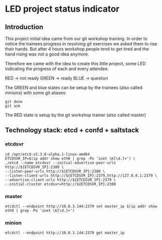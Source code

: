 # LED project status indicator

## Introduction

This project initial idea came from our git workshop training.
In order to notice the trainees progress in resolving git exercises we asked them to rise their hands.
But after 4 hours workshop people tend to get tired and the hand rising was not a good idea anymore.

Therefore we came with the idea to create this little project, some LED indicating the progress of each and every attendee.

RED -> not ready
GREEN -> ready
BLUE -> question

The GREEN and blue states can be setup by the trainees (also called minions) with some git aliases:

```
git done
git ask
```
The RED state is setup by the git workshop trainer (also called master)

## Technology stack: etcd + confd + saltstack


### etcdsvr

```
cd /opt/etcd-v2.3.0-alpha.1-linux-amd64
ETCDSVR_IP=$(ip addr show eth0 | grep -Po 'inet \K[\d.]+') \
./etcd --name etcdsvr --initial-advertise-peer-urls http://${ETCDSVR_IP}:2380 \
--listen-peer-urls http://${ETCDSVR_IP}:2380 \
--listen-client-urls http://${ETCDSVR_IP}:2379,http://127.0.0.1:2379 \
--advertise-client-urls http://${ETCDSVR_IP}:2379 \
--initial-cluster etcdsvr=http://${ETCDSVR_IP}:2380
```

### master

```
etcdctl --endpoint http://10.0.3.144:2379 set master_ip $(ip addr show eth0 | grep -Po 'inet \K[\d.]+')
```

### minion

```
etcdctl --endpoint http://10.0.3.144:2379 get master_ip
```

